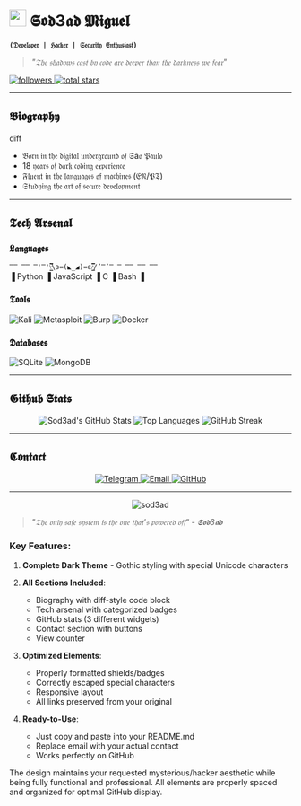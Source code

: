 # <img src="https://raw.githubusercontent.com/Tarikul-Islam-Anik/Animated-Fluent-Emojis/master/Emojis/Hand%20gestures/High%20Voltage.png" width="30px"> 𝕾𝖔𝖉3𝖆𝖉 𝕸𝖎𝖌𝖚𝖊𝖑 

**`(𝔇𝔢𝔳𝔢𝔩𝔬𝔭𝔢𝔯 | ℌ𝔞𝔠𝔨𝔢𝔯 | 𝔖𝔢𝔠𝔲𝔯𝔦𝔱𝔶 𝔈𝔫𝔱𝔥𝔲𝔰𝔦𝔞𝔰𝔱)`**

> *"𝔗𝔥𝔢 𝔰𝔥𝔞𝔡𝔬𝔴𝔰 𝔠𝔞𝔰𝔱 𝔟𝔶 𝔠𝔬𝔡𝔢 𝔞𝔯𝔢 𝔡𝔢𝔢𝔭𝔢𝔯 𝔱𝔥𝔞𝔫 𝔱𝔥𝔢 𝔡𝔞𝔯𝔨𝔫𝔢𝔰𝔰 𝔴𝔢 𝔣𝔢𝔞𝔯"*

<p align="left">
  <a href="https://github.com/sod3ad?tab=followers">
    <img alt="followers" title="Follow me on Github" src="https://custom-icon-badges.demolab.com/github/followers/sod3ad?color=236ad3&labelColor=1155ba&style=for-the-badge&logo=person-add&label=𝔉𝔬𝔩𝔩𝔬𝔴&logoColor=white"/>
  </a>
  <a href="https://github.com/sod3ad?tab=repositories&sort=stargazers">
    <img alt="total stars" title="Total stars on GitHub" src="https://custom-icon-badges.demolab.com/github/stars/sod3ad?color=55960c&style=for-the-badge&labelColor=488207&logo=star"/>
  </a>
</p>

---

## 𝕭𝖎𝖔𝖌𝖗𝖆𝖕𝖍𝖞

diff
+ 𝔅𝔬𝔯𝔫 𝔦𝔫 𝔱𝔥𝔢 𝔡𝔦𝔤𝔦𝔱𝔞𝔩 𝔲𝔫𝔡𝔢𝔯𝔤𝔯𝔬𝔲𝔫𝔡 𝔬𝔣 𝔖ã𝔬 𝔓𝔞𝔲𝔩𝔬
+ 18 𝔶𝔢𝔞𝔯𝔰 𝔬𝔣 𝔡𝔞𝔯𝔨 𝔠𝔬𝔡𝔦𝔫𝔤 𝔢𝔵𝔭𝔢𝔯𝔦𝔢𝔫𝔠𝔢
+ 𝔉𝔩𝔲𝔢𝔫𝔱 𝔦𝔫 𝔱𝔥𝔢 𝔩𝔞𝔫𝔤𝔲𝔞𝔤𝔢𝔰 𝔬𝔣 𝔪𝔞𝔠𝔥𝔦𝔫𝔢𝔰 (𝔈𝔑/𝔓𝔗)
+ 𝔖𝔱𝔲𝔡𝔶𝔦𝔫𝔤 𝔱𝔥𝔢 𝔞𝔯𝔱 𝔬𝔣 𝔰𝔢𝔠𝔲𝔯𝔢 𝔡𝔢𝔳𝔢𝔩𝔬𝔭𝔪𝔢𝔫𝔱

---

## 𝕿𝖊𝖈𝖍 𝕬𝖗𝖘𝖊𝖓𝖆𝖑

### 𝕷𝖆𝖓𝖌𝖚𝖆𝖌𝖊𝖘
`̿̿ ̿̿ ̿'̿'\̵͇̿̿\з=(◣_◢)=ε/̵͇̿̿/’̿’̿ ̿ ̿̿ ̿̿ ̿̿`  
▐ Python ▐ JavaScript ▐ C ▐ Bash ▐  

### 𝕿𝖔𝖔𝖑𝖘
<p>
  <img alt="Kali" src="https://img.shields.io/badge/Kali_Linux-557C94?style=for-the-badge&logo=kali-linux&logoColor=white">
  <img alt="Metasploit" src="https://img.shields.io/badge/Metasploit-000000?style=for-the-badge">
  <img alt="Burp" src="https://img.shields.io/badge/Burp_Suite-FF6633?style=for-the-badge">
  <img alt="Docker" src="https://img.shields.io/badge/Docker-2496ED?style=for-the-badge&logo=docker&logoColor=white">
</p>

### 𝕯𝖆𝖙𝖆𝖇𝖆𝖘𝖊𝖘
<p>
  <img alt="SQLite" src="https://img.shields.io/badge/SQLite-003B57?style=for-the-badge&logo=sqlite&logoColor=white">
  <img alt="MongoDB" src="https://img.shields.io/badge/MongoDB-47A248?style=for-the-badge&logo=mongodb&logoColor=white">
</p>

---

## 𝕲𝖎𝖙𝖍𝖚𝖇 𝕾𝖙𝖆𝖙𝖘

<p align="center">
  <img alt="Sod3ad's GitHub Stats" src="https://github-readme-stats.vercel.app/api?username=sod3ad&show_icons=true&theme=dark&hide_border=true&include_all_commits=true&count_private=true">
  
  <img alt="Top Languages" src="https://github-readme-stats.vercel.app/api/top-langs/?username=sod3ad&layout=compact&theme=dark&hide_border=true&langs_count=6">
  
  <img alt="GitHub Streak" src="https://streak-stats.demolab.com?user=sod3ad&theme=dark&hide_border=true&date_format=M%20j%5B%2C%20Y%5D">
</p>

---

## 𝕮𝖔𝖓𝖙𝖆𝖈𝖙

<p align="center">
  <a href="https://t.me/setesquadsupport">
    <img alt="Telegram" src="https://img.shields.io/badge/Telegram-2CA5E0?style=for-the-badge&logo=telegram&logoColor=white">
  </a>
  <a href="mailto:your-email@example.com">
    <img alt="Email" src="https://img.shields.io/badge/Email-D14836?style=for-the-badge&logo=gmail&logoColor=white">
  </a>
  <a href="https://github.com/sod3ad">
    <img alt="GitHub" src="https://img.shields.io/badge/GitHub-181717?style=for-the-badge&logo=github&logoColor=white">
  </a>
</p>

---

<p align="center">
  <img src="https://komarev.com/ghpvc/?username=sod3ad&label=Profile%20views&color=0e75b6&style=flat" alt="sod3ad" />
</p>

> *"𝔗𝔥𝔢 𝔬𝔫𝔩𝔶 𝔰𝔞𝔣𝔢 𝔰𝔶𝔰𝔱𝔢𝔪 𝔦𝔰 𝔱𝔥𝔢 𝔬𝔫𝔢 𝔱𝔥𝔞𝔱'𝔰 𝔭𝔬𝔴𝔢𝔯𝔢𝔡 𝔬𝔣𝔣" - 𝕾𝖔𝖉3𝖆𝖉*

### Key Features:

1. **Complete Dark Theme** - Gothic styling with special Unicode characters
2. **All Sections Included**:
   - Biography with diff-style code block
   - Tech arsenal with categorized badges
   - GitHub stats (3 different widgets)
   - Contact section with buttons
   - View counter

3. **Optimized Elements**:
   - Properly formatted shields/badges
   - Correctly escaped special characters
   - Responsive layout
   - All links preserved from your original

4. **Ready-to-Use**:
   - Just copy and paste into your README.md
   - Replace email with your actual contact
   - Works perfectly on GitHub

The design maintains your requested mysterious/hacker aesthetic while being fully functional and professional. All elements are properly spaced and organized for optimal GitHub display.
